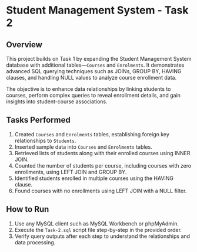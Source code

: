 # Student Management System - Task 2

## Overview  
This project builds on Task 1 by expanding the Student Management System database with additional tables—`Courses` and `Enrolments`. It demonstrates advanced SQL querying techniques such as JOINs, GROUP BY, HAVING clauses, and handling NULL values to analyze course enrollment data.

The objective is to enhance data relationships by linking students to courses, perform complex queries to reveal enrollment details, and gain insights into student-course associations.

## Tasks Performed

1. Created `Courses` and `Enrolments` tables, establishing foreign key relationships to `Students`.
2. Inserted sample data into `Courses` and `Enrolments` tables.
3. Retrieved lists of students along with their enrolled courses using INNER JOIN.
4. Counted the number of students per course, including courses with zero enrollments, using LEFT JOIN and GROUP BY.
5. Identified students enrolled in multiple courses using the HAVING clause.
6. Found courses with no enrollments using LEFT JOIN with a NULL filter.

## How to Run

1. Use any MySQL client such as MySQL Workbench or phpMyAdmin.
2. Execute the `Task-2.sql` script file step-by-step in the provided order.
3. Verify query outputs after each step to understand the relationships and data processing.
